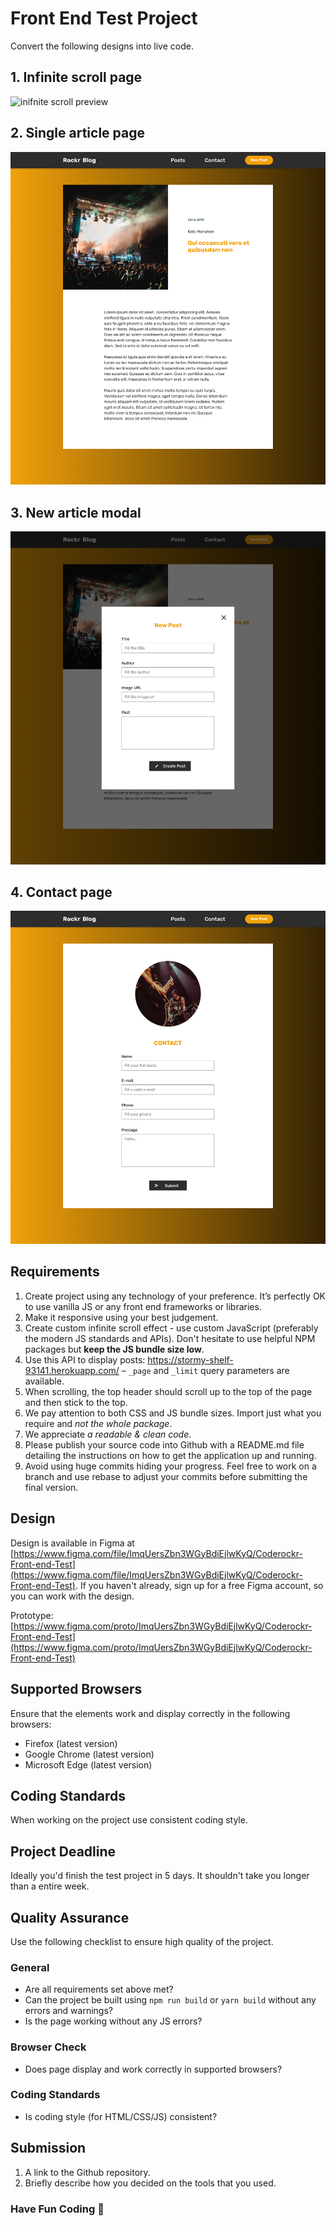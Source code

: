 # Front End Test Project
Convert the following designs into live code.

## 1. Infinite scroll page

![inifnite scroll preview](https://github.com/Coderockr/frontend-test/blob/master/layouts/posts_list.png?raw=true)

## 2. Single article page

![single article preview](https://github.com/Coderockr/frontend-test/blob/master/layouts/post.png?raw=true)

## 3. New article modal

![new article preview](https://github.com/Coderockr/frontend-test/blob/master/layouts/new_post.png?raw=true)

## 4. Contact page

![contact preview](https://github.com/Coderockr/frontend-test/blob/master/layouts/contact.png?raw=true)


## Requirements

1. Create project using any technology of your preference. It’s perfectly OK to use vanilla JS or any front end frameworks or libraries.
2. Make it responsive using your best judgement.
3. Create custom infinite scroll effect - use custom JavaScript (preferably the modern JS standards and APIs). Don't hesitate to use helpful NPM packages but **keep the JS bundle size low**.
4. Use this API to display posts: https://stormy-shelf-93141.herokuapp.com/ – `_page` and `_limit` query parameters are available.
5. When scrolling, the top header should scroll up to the top of the page and then stick to the top.
6. We pay attention to both CSS and JS bundle sizes. Import just what you require and _not the whole package_.
7. We appreciate _a readable & clean code_.
8. Please publish your source code into Github with a README.md file detailing the instructions on how to get the application up and running.
9. Avoid using huge commits hiding your progress. Feel free to work on a branch and use rebase to adjust your commits before submitting the final version.

## Design

Design is available in Figma at [https://www.figma.com/file/ImqUersZbn3WGyBdiEjlwKyQ/Coderockr-Front-end-Test](https://www.figma.com/file/ImqUersZbn3WGyBdiEjlwKyQ/Coderockr-Front-end-Test). If you haven't already, sign up for a free Figma account, so you can work with the design.

Prototype: [https://www.figma.com/proto/ImqUersZbn3WGyBdiEjlwKyQ/Coderockr-Front-end-Test](https://www.figma.com/proto/ImqUersZbn3WGyBdiEjlwKyQ/Coderockr-Front-end-Test)

## Supported Browsers

Ensure that the elements work and display correctly in the following browsers:

- Firefox (latest version)
- Google Chrome (latest version)
- Microsoft Edge (latest version)

## Coding Standards

When working on the project use consistent coding style.

## Project Deadline

Ideally you'd finish the test project in 5 days. It shouldn't take you longer than a entire week.

## Quality Assurance

Use the following checklist to ensure high quality of the project.

### General

- Are all requirements set above met?
- Can the project be built using `npm run build` or `yarn build` without any errors and warnings?
- Is the page working without any JS errors?

### Browser Check

- Does page display and work correctly in supported browsers?

### Coding Standards

- Is coding style (for HTML/CSS/JS) consistent?


## Submission

1. A link to the Github repository.
2. Briefly describe how you decided on the tools that you used.

### Have Fun Coding 🤘
